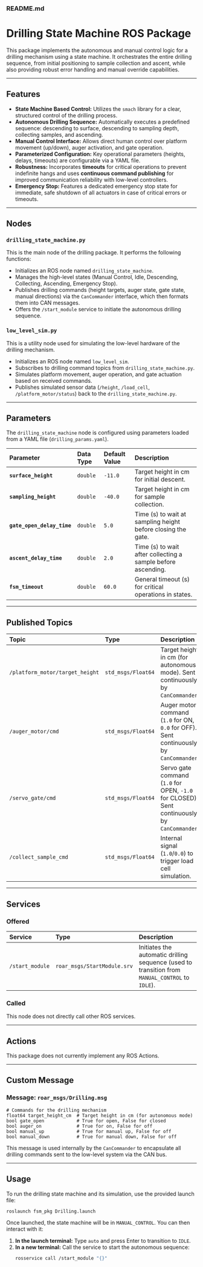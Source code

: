 ### README.md

# Drilling State Machine ROS Package

This package implements the autonomous and manual control logic for a drilling mechanism using a state machine. It orchestrates the entire drilling sequence, from initial positioning to sample collection and ascent, while also providing robust error handling and manual override capabilities.

-----

## Features

  * **State Machine Based Control:** Utilizes the `smach` library for a clear, structured control of the drilling process.
  * **Autonomous Drilling Sequence:** Automatically executes a predefined sequence: descending to surface, descending to sampling depth, collecting samples, and ascending.
  * **Manual Control Interface:** Allows direct human control over platform movement (up/down), auger activation, and gate operation.
  * **Parameterized Configuration:** Key operational parameters (heights, delays, timeouts) are configurable via a YAML file.
  * **Robustness:** Incorporates **timeouts** for critical operations to prevent indefinite hangs and uses **continuous command publishing** for improved communication reliability with low-level controllers.
  * **Emergency Stop:** Features a dedicated emergency stop state for immediate, safe shutdown of all actuators in case of critical errors or timeouts.

-----

## Nodes

### `drilling_state_machine.py`

This is the main node of the drilling package. It performs the following functions:

  * Initializes an ROS node named `drilling_state_machine`.
  * Manages the high-level states (Manual Control, Idle, Descending, Collecting, Ascending, Emergency Stop).
  * Publishes drilling commands (height targets, auger state, gate state, manual directions) via the `CanCommander` interface, which then formats them into CAN messages.
  * Offers the `/start_module` service to initiate the autonomous drilling sequence.

### `low_level_sim.py`

This is a utility node used for simulating the low-level hardware of the drilling mechanism.

  * Initializes an ROS node named `low_level_sim`.
  * Subscribes to drilling command topics from `drilling_state_machine.py`.
  * Simulates platform movement, auger operation, and gate actuation based on received commands.
  * Publishes simulated sensor data (`/height`, `/load_cell`, `/platform_motor/status`) back to the `drilling_state_machine.py`.

-----

## Parameters

The `drilling_state_machine` node is configured using parameters loaded from a YAML file (`drilling_params.yaml`).

| Parameter | Data Type | Default Value | Description |
| :--- | :--- | :--- | :--- |
| **`surface_height`** | `double` | `-11.0` | Target height in cm for initial descent. |
| **`sampling_height`** | `double` | `-40.0` | Target height in cm for sample collection. |
| **`gate_open_delay_time`** | `double` | `5.0` | Time (s) to wait at sampling height before closing the gate. |
| **`ascent_delay_time`** | `double` | `2.0` | Time (s) to wait after collecting a sample before ascending. |
| **`fsm_timeout`** | `double` | `60.0` | General timeout (s) for critical operations in states. |

-----

## Published Topics

| Topic | Type | Description |
| :--- | :--- | :--- |
| `/platform_motor/target_height` | `std_msgs/Float64` | Target height in cm (for autonomous mode). Sent continuously by `CanCommander`. |
| `/auger_motor/cmd` | `std_msgs/Float64` | Auger motor command (`1.0` for ON, `0.0` for OFF). Sent continuously by `CanCommander`. |
| `/servo_gate/cmd` | `std_msgs/Float64` | Servo gate command (`1.0` for OPEN, `-1.0` for CLOSED). Sent continuously by `CanCommander`. |
| `/collect_sample_cmd` | `std_msgs/Float64` | Internal signal (`1.0`/`0.0`) to trigger load cell simulation. |

-----

## Services

### Offered

| Service | Type | Description |
| :--- | :--- | :--- |
| `/start_module` | `roar_msgs/StartModule.srv` | Initiates the automatic drilling sequence (used to transition from `MANUAL_CONTROL` to `IDLE`). |

### Called

This node does not directly call other ROS services.

-----

## Actions

This package does not currently implement any ROS Actions.

-----

## Custom Message

### Message: `roar_msgs/Drilling.msg`

```
# Commands for the drilling mechanism
float64 target_height_cm  # Target height in cm (for autonomous mode)
bool gate_open            # True for open, False for closed
bool auger_on             # True for on, False for off
bool manual_up            # True for manual up, False for off
bool manual_down          # True for manual down, False for off
```

This message is used internally by the `CanCommander` to encapsulate all drilling commands sent to the low-level system via the CAN bus.

-----

## Usage

To run the drilling state machine and its simulation, use the provided launch file:

```bash
roslaunch fsm_pkg Drilling.launch
```

Once launched, the state machine will be in `MANUAL_CONTROL`. You can then interact with it:

1.  **In the launch terminal:** Type `auto` and press Enter to transition to `IDLE`.
2.  **In a new terminal:** Call the service to start the autonomous sequence:
    ```bash
    rosservice call /start_module "{}"
    ```